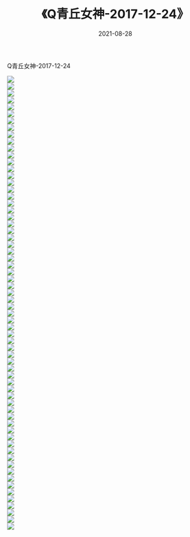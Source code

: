﻿---
layout: post
title:  《Q青丘女神-2017-12-24》
date:   2021-08-28
img: http://img.660000.xyz/Sharelink/网络美图/2021/Q青丘女神-2017-12-24/000.jpg
categories: [美女, 清纯, 唯美]
---

Q青丘女神-2017-12-24

  ![](http://img.660000.xyz/Sharelink/网络美图/2021/Q青丘女神-2017-12-24/001.jpg) <br> ![](http://img.660000.xyz/Sharelink/网络美图/2021/Q青丘女神-2017-12-24/002.jpg) <br> ![](http://img.660000.xyz/Sharelink/网络美图/2021/Q青丘女神-2017-12-24/003.jpg) <br> ![](http://img.660000.xyz/Sharelink/网络美图/2021/Q青丘女神-2017-12-24/004.jpg) <br> ![](http://img.660000.xyz/Sharelink/网络美图/2021/Q青丘女神-2017-12-24/005.jpg) <br> ![](http://img.660000.xyz/Sharelink/网络美图/2021/Q青丘女神-2017-12-24/006.jpg) <br> ![](http://img.660000.xyz/Sharelink/网络美图/2021/Q青丘女神-2017-12-24/007.jpg) <br> ![](http://img.660000.xyz/Sharelink/网络美图/2021/Q青丘女神-2017-12-24/008.jpg) <br> ![](http://img.660000.xyz/Sharelink/网络美图/2021/Q青丘女神-2017-12-24/009.jpg) <br> ![](http://img.660000.xyz/Sharelink/网络美图/2021/Q青丘女神-2017-12-24/010.jpg) <br> ![](http://img.660000.xyz/Sharelink/网络美图/2021/Q青丘女神-2017-12-24/011.jpg) <br> ![](http://img.660000.xyz/Sharelink/网络美图/2021/Q青丘女神-2017-12-24/012.jpg) <br> ![](http://img.660000.xyz/Sharelink/网络美图/2021/Q青丘女神-2017-12-24/013.jpg) <br> ![](http://img.660000.xyz/Sharelink/网络美图/2021/Q青丘女神-2017-12-24/014.jpg) <br> ![](http://img.660000.xyz/Sharelink/网络美图/2021/Q青丘女神-2017-12-24/015.jpg) <br> ![](http://img.660000.xyz/Sharelink/网络美图/2021/Q青丘女神-2017-12-24/016.jpg) <br> ![](http://img.660000.xyz/Sharelink/网络美图/2021/Q青丘女神-2017-12-24/017.jpg) <br> ![](http://img.660000.xyz/Sharelink/网络美图/2021/Q青丘女神-2017-12-24/018.jpg) <br> ![](http://img.660000.xyz/Sharelink/网络美图/2021/Q青丘女神-2017-12-24/019.jpg) <br> ![](http://img.660000.xyz/Sharelink/网络美图/2021/Q青丘女神-2017-12-24/020.jpg) <br> ![](http://img.660000.xyz/Sharelink/网络美图/2021/Q青丘女神-2017-12-24/021.jpg) <br> ![](http://img.660000.xyz/Sharelink/网络美图/2021/Q青丘女神-2017-12-24/022.jpg) <br> ![](http://img.660000.xyz/Sharelink/网络美图/2021/Q青丘女神-2017-12-24/023.jpg) <br> ![](http://img.660000.xyz/Sharelink/网络美图/2021/Q青丘女神-2017-12-24/024.jpg) <br> ![](http://img.660000.xyz/Sharelink/网络美图/2021/Q青丘女神-2017-12-24/025.jpg) <br> ![](http://img.660000.xyz/Sharelink/网络美图/2021/Q青丘女神-2017-12-24/026.jpg) <br> ![](http://img.660000.xyz/Sharelink/网络美图/2021/Q青丘女神-2017-12-24/027.jpg) <br> ![](http://img.660000.xyz/Sharelink/网络美图/2021/Q青丘女神-2017-12-24/028.jpg) <br> ![](http://img.660000.xyz/Sharelink/网络美图/2021/Q青丘女神-2017-12-24/029.jpg) <br> ![](http://img.660000.xyz/Sharelink/网络美图/2021/Q青丘女神-2017-12-24/030.jpg) <br> ![](http://img.660000.xyz/Sharelink/网络美图/2021/Q青丘女神-2017-12-24/031.jpg) <br> ![](http://img.660000.xyz/Sharelink/网络美图/2021/Q青丘女神-2017-12-24/032.jpg) <br> ![](http://img.660000.xyz/Sharelink/网络美图/2021/Q青丘女神-2017-12-24/033.jpg) <br> ![](http://img.660000.xyz/Sharelink/网络美图/2021/Q青丘女神-2017-12-24/034.jpg) <br> ![](http://img.660000.xyz/Sharelink/网络美图/2021/Q青丘女神-2017-12-24/035.jpg) <br> ![](http://img.660000.xyz/Sharelink/网络美图/2021/Q青丘女神-2017-12-24/036.jpg) <br> ![](http://img.660000.xyz/Sharelink/网络美图/2021/Q青丘女神-2017-12-24/037.jpg) <br> ![](http://img.660000.xyz/Sharelink/网络美图/2021/Q青丘女神-2017-12-24/038.jpg) <br> ![](http://img.660000.xyz/Sharelink/网络美图/2021/Q青丘女神-2017-12-24/039.jpg) <br> ![](http://img.660000.xyz/Sharelink/网络美图/2021/Q青丘女神-2017-12-24/040.jpg) <br> ![](http://img.660000.xyz/Sharelink/网络美图/2021/Q青丘女神-2017-12-24/041.jpg) <br> ![](http://img.660000.xyz/Sharelink/网络美图/2021/Q青丘女神-2017-12-24/042.jpg) <br> ![](http://img.660000.xyz/Sharelink/网络美图/2021/Q青丘女神-2017-12-24/043.jpg) <br> ![](http://img.660000.xyz/Sharelink/网络美图/2021/Q青丘女神-2017-12-24/044.jpg) <br> ![](http://img.660000.xyz/Sharelink/网络美图/2021/Q青丘女神-2017-12-24/045.jpg) <br> ![](http://img.660000.xyz/Sharelink/网络美图/2021/Q青丘女神-2017-12-24/046.jpg) <br> ![](http://img.660000.xyz/Sharelink/网络美图/2021/Q青丘女神-2017-12-24/047.jpg) <br> ![](http://img.660000.xyz/Sharelink/网络美图/2021/Q青丘女神-2017-12-24/048.jpg) <br> ![](http://img.660000.xyz/Sharelink/网络美图/2021/Q青丘女神-2017-12-24/049.jpg) <br> ![](http://img.660000.xyz/Sharelink/网络美图/2021/Q青丘女神-2017-12-24/050.jpg) <br> ![](http://img.660000.xyz/Sharelink/网络美图/2021/Q青丘女神-2017-12-24/051.jpg) <br> ![](http://img.660000.xyz/Sharelink/网络美图/2021/Q青丘女神-2017-12-24/052.jpg) <br> ![](http://img.660000.xyz/Sharelink/网络美图/2021/Q青丘女神-2017-12-24/053.jpg) <br> ![](http://img.660000.xyz/Sharelink/网络美图/2021/Q青丘女神-2017-12-24/054.jpg) <br> ![](http://img.660000.xyz/Sharelink/网络美图/2021/Q青丘女神-2017-12-24/055.jpg) <br> ![](http://img.660000.xyz/Sharelink/网络美图/2021/Q青丘女神-2017-12-24/056.jpg) <br> ![](http://img.660000.xyz/Sharelink/网络美图/2021/Q青丘女神-2017-12-24/057.jpg) <br> ![](http://img.660000.xyz/Sharelink/网络美图/2021/Q青丘女神-2017-12-24/058.jpg) <br> ![](http://img.660000.xyz/Sharelink/网络美图/2021/Q青丘女神-2017-12-24/059.jpg) <br> ![](http://img.660000.xyz/Sharelink/网络美图/2021/Q青丘女神-2017-12-24/060.jpg) <br> ![](http://img.660000.xyz/Sharelink/网络美图/2021/Q青丘女神-2017-12-24/061.jpg) <br> ![](http://img.660000.xyz/Sharelink/网络美图/2021/Q青丘女神-2017-12-24/062.jpg) <br> ![](http://img.660000.xyz/Sharelink/网络美图/2021/Q青丘女神-2017-12-24/063.jpg) <br> ![](http://img.660000.xyz/Sharelink/网络美图/2021/Q青丘女神-2017-12-24/064.jpg) <br> ![](http://img.660000.xyz/Sharelink/网络美图/2021/Q青丘女神-2017-12-24/065.jpg) <br> ![](http://img.660000.xyz/Sharelink/网络美图/2021/Q青丘女神-2017-12-24/066.jpg) <br>